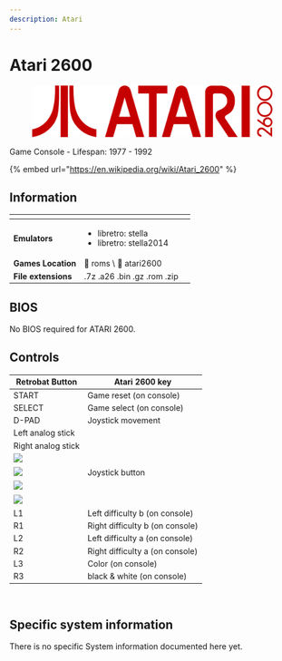 ```yaml
---
description: Atari
---
```


# Atari 2600

<div align="left">

<figure><img src="https://raw.githubusercontent.com/fabricecaruso/es-theme-carbon/52ff37c9e265587d006945a2ba695b5a962b3a3d/art/logos/atari2600.svg" alt=""><figcaption></figcaption></figure>

</div>

Game Console - Lifespan: 1977 - 1992

{% embed url="https://en.wikipedia.org/wiki/Atari_2600" %}

## Information

<table data-header-hidden><thead><tr><th></th><th></th><th data-hidden></th></tr></thead><tbody><tr><td><strong>Emulators</strong></td><td><ul><li>libretro: stella</li><li>libretro: stella2014</li></ul></td><td></td></tr><tr><td><strong>Games Location</strong></td><td><span data-gb-custom-inline data-tag="emoji" data-code="1f4c1">📁</span> roms \ <span data-gb-custom-inline data-tag="emoji" data-code="1f4c2">📂</span> atari2600</td><td></td></tr><tr><td><strong>File extensions</strong></td><td>.7z .a26 .bin .gz .rom .zip</td><td></td></tr></tbody></table>

## BIOS

No BIOS required for ATARI 2600.

## Controls

| Retrobat Button                                          | Atari 2600 key                  |
| -------------------------------------------------------- | ------------------------------- |
| START                                                    | Game reset (on console)         |
| SELECT                                                   | Game select (on console)        |
| D-PAD                                                    | Joystick movement               |
| Left analog stick                                        |                                 |
| Right analog stick                                       |                                 |
| ![](<../../../../.gitbook/assets/image (2) (1) (1).png>) |                                 |
| ![](<../../../../.gitbook/assets/image (1) (2) (1).png>) | Joystick button                 |
| ![](<../../../../.gitbook/assets/image (4) (1).png>)     |                                 |
| ![](<../../../../.gitbook/assets/image (3) (1) (2).png>) |                                 |
| L1                                                       | Left difficulty b (on console)  |
| R1                                                       | Right difficulty b (on console) |
| L2                                                       | Left difficulty a (on console)  |
| R2                                                       | Right difficulty a (on console) |
| L3                                                       | Color (on console)              |
| R3                                                       | black & white (on console)      |

<div align="left">

<figure><img src="https://i.imgur.com/OP8tnMg.png" alt=""><figcaption></figcaption></figure>

</div>

## Specific system information

There is no specific System information documented here yet.
